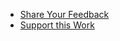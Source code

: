 * [Share Your Feedback](10.share-your-feedback/share-your-feedback.md)
* [Support this Work](11.support-this-work/support-this-work)
